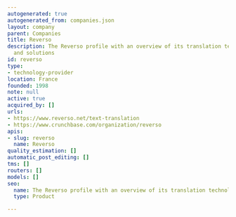 ```yaml
---
autogenerated: true
autogenerated_from: companies.json
layout: company
parent: Companies
title: Reverso
description: The Reverso profile with an overview of its translation technologies
  and solutions
id: reverso
type:
- technology-provider
location: France
founded: 1998
note: null
active: true
acquired_by: []
urls:
- https://www.reverso.net/text-translation
- https://www.crunchbase.com/organization/reverso
apis:
- slug: reverso
  name: Reverso
quality_estimation: []
automatic_post_editing: []
tms: []
routers: []
models: []
seo:
  name: The Reverso profile with an overview of its translation technologies and solutions
  type: Product

---
```


